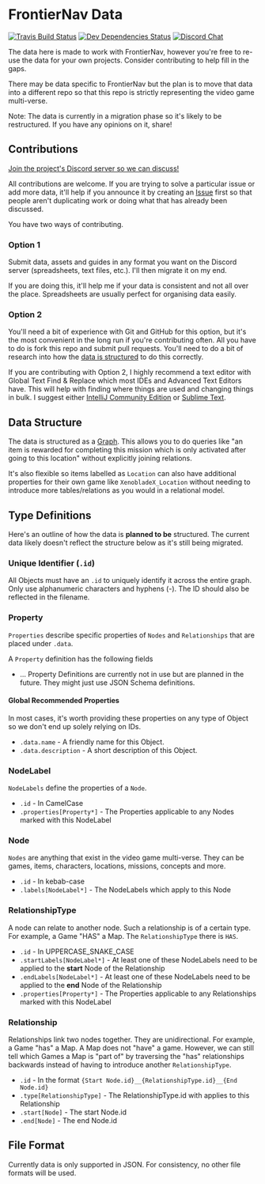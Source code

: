 # FrontierNav Data

[![Travis Build Status](https://img.shields.io/travis/frontiernav/frontiernav-data/master.svg)](https://travis-ci.org/frontiernav/frontiernav-data/branches/master)
[![Dev Dependencies Status](https://img.shields.io/david/dev/frontiernav/frontiernav-data.svg)](https://david-dm.org/frontiernav/frontiernav-data?type=dev)
[![Discord Chat](https://img.shields.io/badge/discord-chat-7289da.svg)](https://discord.gg/crmfAsJ)

The data here is made to work with FrontierNav, however you're free to re-use the data for your own projects. Consider contributing to help fill in the gaps.

There may be data specific to FrontierNav but the plan is to move that data into a different repo so that this repo is strictly representing the video game multi-verse.

Note: The data is currently in a migration phase so it's likely to be restructured. If you have any opinions on it, share!


## Contributions

[Join the project's Discord server so we can discuss!](https://discordapp.com/invite/supaB)

All contributions are welcome. If you are trying to solve a particular issue or add more data, it'll help if you announce it by creating an [Issue](https://github.com/frontiernav/frontiernav-data/issues) first so that people aren't duplicating work or doing what that has already been discussed.

You have two ways of contributing.

### Option 1

Submit data, assets and guides in any format you want on the Discord server (spreadsheets, text files, etc.). I'll then migrate it on my end.

If you are doing this, it'll help me if your data is consistent and not all over the place. Spreadsheets are usually perfect for organising data easily.

### Option 2

You'll need a bit of experience with Git and GitHub for this option, but it's the most convenient in the long run if you're contributing often. All you have to do is fork this repo and submit pull requests. You'll need to do a bit of research into how the [data is structured](#data-structure) to do this correctly.

If you are contributing with Option 2, I highly recommend a text editor with Global Text Find & Replace which most IDEs and Advanced Text Editors have. This will help with finding where things are used and changing things in bulk. I suggest either [IntelliJ Community Edition](https://www.jetbrains.com/idea/download/) or [Sublime Text](https://www.sublimetext.com/).


## Data Structure

The data is structured as a [Graph](https://en.wikipedia.org/wiki/Graph_(discrete_mathematics)). This allows you to do queries like "an item is rewarded for completing this mission which is only activated after going to this location" without explicitly  joining relations.

It's also flexible so items labelled as `Location` can also have additional properties for their own game like `XenobladeX_Location` without needing to introduce more tables/relations as you would in a relational model.

## Type Definitions

Here's an outline of how the data is **planned to be** structured. The current data likely doesn't reflect the structure below as it's still being migrated.

### Unique Identifier (`.id`)

All Objects must have an `.id` to uniquely identify it across the entire graph. Only use alphanumeric characters and hyphens (-). The ID should also be reflected in the filename.


### Property

`Properties` describe specific properties of `Nodes` and `Relationships` that are placed under `.data`.

A `Property` definition has the following fields

- ... Property Definitions are currently not in use but are planned in the future. They might just use JSON Schema definitions.


#### Global Recommended Properties

In most cases, it's worth providing these properties on any type of Object so we don't end up solely relying on IDs.

- `.data.name` - A friendly name for this Object.
- `.data.description` - A short description of this Object.


### NodeLabel

`NodeLabels` define the properties of a `Node`.

- `.id` - In CamelCase
- `.properties[Property*]` - The Properties applicable to any Nodes marked with this NodeLabel

### Node

`Nodes` are anything that exist in the video game multi-verse. They can be games, items, characters, locations, missions, concepts and more.

- `.id` - In kebab-case
- `.labels[NodeLabel*]` - The NodeLabels which apply to this Node

### RelationshipType

A node can relate to another node. Such a relationship is of a certain type. For example, a Game "HAS" a Map. The `RelationshipType` there is `HAS`.

- `.id` - In UPPERCASE_SNAKE_CASE
- `.startLabels[NodeLabel*]` - At least one of these NodeLabels need to be applied to the **start** Node of the Relationship
- `.endLabels[NodeLabel*]`  - At least one of these NodeLabels need to be applied to the **end** Node of the Relationship
- `.properties[Property*]` - The Properties applicable to any Relationships marked with this NodeLabel

### Relationship

Relationships link two nodes together. They are unidirectional. For example, a Game "has" a Map. A Map does not "have" a game. However, we can still tell which Games a Map is "part of" by traversing the "has" relationships backwards instead of having to introduce another `RelationshipType`.

- `.id` - In the format `{Start Node.id}__{RelationshipType.id}__{End Node.id}`
- `.type[RelationshipType]` - The RelationshipType.id with applies to this Relationship
- `.start[Node]` - The start Node.id
- `.end[Node]` - The end Node.id

## File Format

Currently data is only supported in JSON. For consistency, no other file formats will be used.
